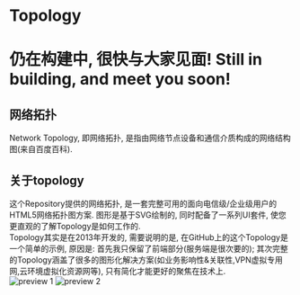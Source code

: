 # Topology
# 仍在构建中, 很快与大家见面! Still in building, and meet you soon!
## 网络拓扑
Network Topology, 即网络拓扑, 是指由网络节点设备和通信介质构成的网络结构图(来自百度百科).
## 关于topology
这个Repository提供的网络拓扑, 是一套完整可用的面向电信级/企业级用户的HTML5网络拓扑图方案. 图形是基于SVG绘制的, 同时配备了一系列UI套件, 使您更直观的了解Topology是如何工作的.  
Topology其实是在2013年开发的, 需要说明的是, 在GitHub上的这个Topology是一个简单的示例, 原因是: 首先我只保留了前端部分(服务端是很次要的); 其次完整的Topology涵盖了很多的图形化解决方案(如业务影响性&关联性,VPN虚拟专用网,云环境虚拟化资源网等), 只有简化才能更好的聚焦在技术上.  
![preview 1](https://github.com/zhaodabao/topology/raw/master/images/preview/preview1.png "Preview Image 1") ![preview 2](https://github.com/zhaodabao/topology/raw/master/images/preview/preview2.png "Preview Image 2")
